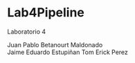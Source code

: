 # Lab4Pipeline
Laboratorio 4

Juan Pablo Betanourt Maldonado </br>
Jaime Eduardo Estupiñan
Tom Erick Perez
